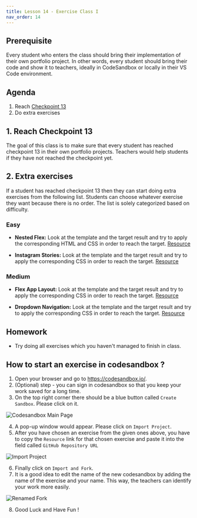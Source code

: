 ```yaml
---
title: Lesson 14 - Exercise Class I
nav_order: 14
---
```


## Prerequisite

Every student who enters the class should bring their implementation of their own portfolio project. In other words, every student should bring their code and show it to teachers, ideally in CodeSandbox or locally in their VS Code environment.

## Agenda

1. Reach [Checkpoint 13](https://github.com/ReDI-School/nrw-html-and-css/tree/checkpoint13/checkpoint)
1. Do extra exercises

## 1. Reach Checkpoint 13

The goal of this class is to make sure that every student has reached checkpoint 13 in their own portfolio projects. Teachers would help students if they have not reached the checkpoint yet.

## 2. Extra exercises

If a student has reached checkpoint 13 then they can start doing extra exercises from the following list. Students can choose whatever exercise they want because there is no order. The list is solely categorized based on difficulty.

### Easy

- **Nested Flex:** Look at the template and the target result and try to apply the corresponding HTML and CSS in order to reach the target. [Resource](https://github.com/ReDI-School/nrw-html-and-css/tree/master/lesson14/exercises/nested-flex/template)

- **Instagram Stories:** Look at the template and the target result and try to apply the corresponding CSS in order to reach the target. [Resource](https://github.com/ReDI-School/nrw-html-and-css/tree/master/lesson14/exercises/ig-stories/template)

### Medium

- **Flex App Layout:** Look at the template and the target result and try to apply the corresponding CSS in order to reach the target. [Resource](https://github.com/ReDI-School/nrw-html-and-css/tree/master/lesson14/exercises/flex-app-layout/template)

- **Dropdown Navigation:** Look at the template and the target result and try to apply the corresponding CSS in order to reach the target. [Resource](https://github.com/ReDI-School/nrw-html-and-css/tree/master/lesson14/exercises/dropdown-navigation/template)

## Homework

- Try doing all exercises which you haven't managed to finish in class.

## How to start an exercise in codesandbox ?

1. Open your browser and go to https://codesandbox.io/.
2. (Optional) step - you can sign in codesandbox so that you keep your work saved for a long time.
3. On the top right corner there should be a blue button called `Create Sandbox`. Please click on it.

![Codesandbox Main Page](./CodeSandboxMainPage.png)

4. A pop-up window would appear. Please click on `Import Project`.
5. After you have chosen an exercise from the given ones above, you have to copy the `Resource` link for that chosen exercise and paste it into the field called `GitHub Repository URL`

![Import Project](./ImportProject.png)

6. Finally click on `Import and Fork`.
7. It is a good idea to edit the name of the new codesandbox by adding the name of the exercise and your name. This way, the teachers can identify your work more easily.

![Renamed Fork](./RenamedFork.png)

8. Good Luck and Have Fun !

